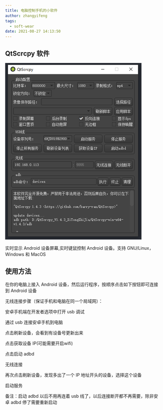 ```yaml
---
title: 电脑控制手机的小软件
author: zhangyifeng
tags:
  - soft-wear
date: 2021-08-27 14:13:50
---
```


## QtScrcpy 软件

![](/medias/softWear/qtscrcpy.png)

实时显示 Android 设备屏幕,实时键鼠控制 Android 设备。支持 GNU/Linux，Windows 和 MacOS

## 使用方法

在你的电脑上接入 Android 设备，然后运行程序，按顺序点击如下按钮即可连接到 Android 设备

无线连接步骤（保证手机和电脑在同一个局域网）：

安卓手机端在开发者选项中打开 usb 调试

通过 usb 连接安卓手机到电脑

点击刷新设备，会看到有设备号更新出来

点击获取设备 IP(可能需要开启wifi)

点击启动 adbd

无线连接

再次点击刷新设备，发现多出了一个 IP 地址开头的设备，选择这个设备

启动服务

备注：启动 adbd 以后不用再连着 usb 线了，以后连接断开都不再需要，除非安卓 adbd 停了需要重新启动
